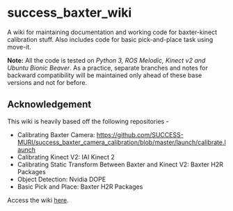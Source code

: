 # success_baxter_wiki

A wiki for maintaining documentation and working code for baxter-kinect calibration stuff.
Also includes code for basic pick-and-place task using move-it.

**Note:** All the code is tested on *Python 3, ROS Melodic, Kinect v2 and Ubuntu Bionic Beaver*. As a practice, separate branches and notes for backward compatibility will be maintained only ahead of these base versions and not for before.

## Acknowledgement

This wiki is heavily based off the following repositories - 

 - Calibrating Baxter Camera: https://github.com/SUCCESS-MURI/success_baxter_camera_calibration/blob/master/launch/calibrate.launch
 - Calibrating Kinect V2: IAI Kinect 2
 - Calibrating Static Transform Between Baxter and Kinect V2: Baxter H2R Packages
 - Object Detection: Nvidia DOPE
 - Basic Pick and Place: Baxter H2R Packages

Access the wiki [here](https://github.com/SUCCESS-MURI/success_baxter_wiki/wiki). 

